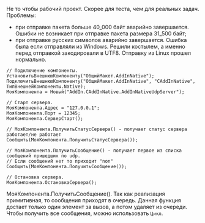 Не то чтобы рабочий проект. Скорее для теста, чем для реальных задач.
Проблемы: 
- при отправке пакета больше 40_000 байт аварийно завершается. Ошибки не возникает при отправке пакета размера 31_500 байт;
- при отправке русских символов аварийно завершается. Ошибка была если отправляли из Windows. Решили костылем, а именно перед отправкой закодировали в UTF8. Отправку из Linux прошел нормально.

```1C
// Подключение компоненты.
УстановитьВнешнююКомпоненту("ОбщийМакет.AddInNative");
ПодключитьВнешнююКомпоненту("ОбщийМакет.AddInNative", "CAddInNative", ТипВнешнейКомпоненты.Native);
МояКомпонента = Новый("AddIn.CAddInNative.AddInNativeUdpServer");

// Старт сервера.
МояКомпонента.Адрес = "127.0.0.1";
МояКомпонента.Порт = 12345; 
МояКомпонента.СерверСтарт();

// МояКомпонента.ПолучитьСтатусСервера() - получает статус сервера работает/не работает
Сообщить(МояКомпонента.ПолучитьСтатусСервера());

// МояКомпонента.ПолучитьСообщение() - получает первое из списка сообщений пришедших по udp.
// Если сообщений нет то приходит "non"
Сообщить(МояКомпонента.ПолучитьСообщение()); 

// Остановка сервера.
МояКомпонента.ОстановкаСервера(); 
```

МояКомпонента.ПолучитьСообщение(). Так как реализация примитивная, то сообщения приходят в очередь.
Данная функция достает только один элемент за вызов, а потом удаляет из очереди. Чтобы получить все сообщения, можно использовать `Цикл`.



